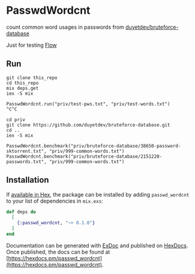 # PasswdWordcnt

count common word usages in passwords from [duyetdev/bruteforce-database](https://github.com/duyetdev/bruteforce-database)

Just for testing [Flow](https://github.com/elixir-lang/flow)

## Run

```
git clone this_repo
cd this_repo
mix deps.get
iex -S mix

PasswdWordcnt.run("priv/test-pws.txt", "priv/test-words.txt")
^C^C

cd priv
git clone https://github.com/duyetdev/bruteforce-database.git
cd ..
iex -S mix

PasswdWordcnt.benchmark("priv/bruteforce-database/38650-password-sktorrent.txt", "priv/999-common-words.txt")
PasswdWordcnt.benchmark("priv/bruteforce-database/2151220-passwords.txt", "priv/999-common-words.txt")
```

## Installation

If [available in Hex](https://hex.pm/docs/publish), the package can be installed
by adding `passwd_wordcnt` to your list of dependencies in `mix.exs`:

```elixir
def deps do
  [
    {:passwd_wordcnt, "~> 0.1.0"}
  ]
end
```

Documentation can be generated with [ExDoc](https://github.com/elixir-lang/ex_doc)
and published on [HexDocs](https://hexdocs.pm). Once published, the docs can
be found at [https://hexdocs.pm/passwd_wordcnt](https://hexdocs.pm/passwd_wordcnt).


